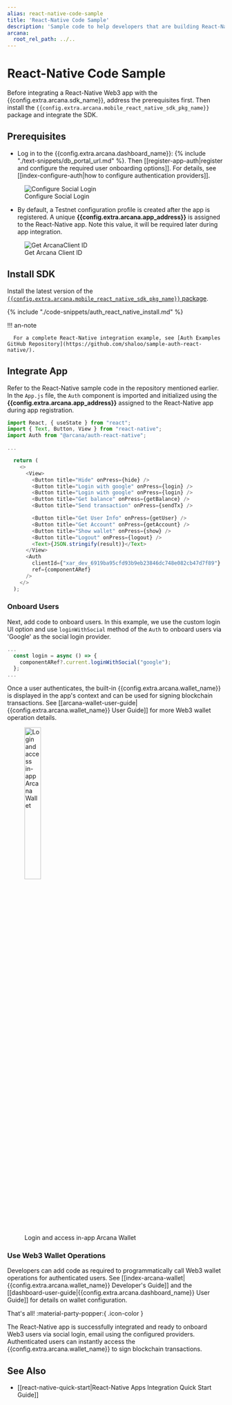 ```yaml
---
alias: react-native-code-sample
title: 'React-Native Code Sample'
description: 'Sample code to help developers that are building React-Native-based mobile apps to quickly integrate with the Arcana Auth SDK.'
arcana:
  root_rel_path: ../..
---
```


# React-Native Code Sample

Before integrating a React-Native Web3 app with the {{config.extra.arcana.sdk_name}}, address the prerequisites first. Then install the `{{config.extra.arcana.mobile_react_native_sdk_pkg_name}}` package and integrate the SDK.

## Prerequisites

* Log in to the {{config.extra.arcana.dashboard_name}}: {% include "./text-snippets/db_portal_url.md" %}. Then [[register-app-auth|register and configure the required user onboarding options]]. For details, see [[index-configure-auth|how to configure authentication providers]].

<figure markdown="span">
  <img class="an-screenshots-noeffects width_85pc" alt="Configure Social Login" src="{{config.extra.arcana.img_dir}}/nextjs_app_db_setup_google_twitch.{{config.extra.arcana.img_png}}"/>
  <figcaption>Configure Social Login</figcaption>
</figure>

* By default, a Testnet configuration profile is created after the app is registered. A unique **{{config.extra.arcana.app_address}}** is assigned to the React-Native app. Note this value, it will be required later during app integration.

<figure markdown="span">
  <img class="an-screenshots-noeffects width_85pc"  alt="Get ArcanaClient ID" src="{{config.extra.arcana.img_dir}}/an_db_app_address.{{config.extra.arcana.img_png}}"/>
  <figcaption>Get Arcana Client ID</figcaption>
</figure>

## Install SDK

Install the latest version of the [`{{config.extra.arcana.mobile_react_native_sdk_pkg_name}}` package](https://www.npmjs.com/package/@arcana/auth-react-native).

{% include "./code-snippets/auth_react_native_install.md" %}

!!! an-note

      For a complete React-Native integration example, see [Auth Examples GitHub Repository](https://github.com/shaloo/sample-auth-react-native/).

## Integrate App

Refer to the React-Native sample code in the repository mentioned earlier. In the  `App.js` file, the `Auth` component is imported and initialized using the  **{{config.extra.arcana.app_address}}** assigned to the React-Native app during app registration.

```js title="sample-auth-react-native/App.js" hl_lines="3 22-25"
import React, { useState } from "react";
import { Text, Button, View } from "react-native";
import Auth from "@arcana/auth-react-native";

...

  return (
    <>
      <View>
        <Button title="Hide" onPress={hide} />
        <Button title="Login with google" onPress={login} />
        <Button title="Login with google" onPress={login} />
        <Button title="Get balance" onPress={getBalance} />
        <Button title="Send transaction" onPress={sendTx} />

        <Button title="Get User Info" onPress={getUser} />
        <Button title="Get Account" onPress={getAccount} />
        <Button title="Show wallet" onPress={show} />
        <Button title="Logout" onPress={logout} />
        <Text>{JSON.stringify(result)}</Text>
      </View>
      <Auth
        clientId={"xar_dev_6919ba95cfd93b9eb23846dc748e082cb47d7f89"}
        ref={componentARef}
      />
    </>
  );
```

### Onboard Users

Next, add code to onboard users. In this example, we use the custom login UI option and use `loginWithSocial` method of the `Auth` to onboard users via 'Google' as the social login provider.

```js title="sample-auth-react-native/App.js" hl_lines="3"
...
  const login = async () => {
    componentARef?.current.loginWithSocial("google");
  };
...
```

Once a user authenticates, the built-in {{config.extra.arcana.wallet_name}} is displayed in the app's context and can be used for signing blockchain transactions. See [[arcana-wallet-user-guide|{{config.extra.arcana.wallet_name}} User Guide]] for more Web3 wallet operation details.

<figure markdown="span">
  <img class="an-screenshots" alt="Login and access in-app Arcana Wallet" src="{{config.extra.arcana.img_dir}}/react_native_app_login.{{config.extra.arcana.img_png}}" width="30%"/>
  <figcaption>Login and access in-app Arcana Wallet</figcaption>
</figure>

### Use Web3 Wallet Operations

Developers can add code as required to programmatically call Web3 wallet operations for authenticated users. See [[index-arcana-wallet|{{config.extra.arcana.wallet_name}} Developer's Guide]] and the [[dashboard-user-guide|{{config.extra.arcana.dashboard_name}} User Guide]] for details on wallet configuration.

That's all! :material-party-popper:{ .icon-color }

The React-Native app is successfully integrated and ready to onboard Web3 users via social login, email using the configured providers. Authenticated users can instantly access the {{config.extra.arcana.wallet_name}} to sign blockchain transactions.

## See Also

* [[react-native-quick-start|React-Native Apps Integration Quick Start Guide]]
